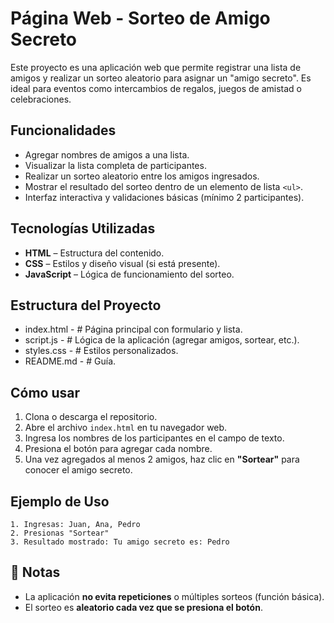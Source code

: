 #  Página Web - Sorteo de Amigo Secreto

Este proyecto es una aplicación web que permite registrar una lista de amigos y 
realizar un sorteo aleatorio para asignar un "amigo secreto". Es ideal para eventos
como intercambios de regalos, juegos de amistad o celebraciones.

## Funcionalidades

- Agregar nombres de amigos a una lista.
- Visualizar la lista completa de participantes.
- Realizar un sorteo aleatorio entre los amigos ingresados.
- Mostrar el resultado del sorteo dentro de un elemento de lista `<ul>`.
- Interfaz interactiva y validaciones básicas (mínimo 2 participantes).

## Tecnologías Utilizadas

- **HTML** – Estructura del contenido.
- **CSS** – Estilos y diseño visual (si está presente).
- **JavaScript** – Lógica de funcionamiento del sorteo.

## Estructura del Proyecto

- index.html     -      # Página principal con formulario y lista.
- script.js      -      # Lógica de la aplicación (agregar amigos, sortear, etc.).
- styles.css     -      # Estilos personalizados.
- README.md      -      # Guía.

## Cómo usar

1. Clona o descarga el repositorio.
2. Abre el archivo `index.html` en tu navegador web.
3. Ingresa los nombres de los participantes en el campo de texto.
4. Presiona el botón para agregar cada nombre.
5. Una vez agregados al menos 2 amigos, haz clic en **"Sortear"** para conocer el amigo secreto.

## Ejemplo de Uso

```
1. Ingresas: Juan, Ana, Pedro
2. Presionas "Sortear"
3. Resultado mostrado: Tu amigo secreto es: Pedro

```

## 📌 Notas
- La aplicación **no evita repeticiones** o múltiples sorteos (función básica).
- El sorteo es **aleatorio cada vez que se presiona el botón**.
